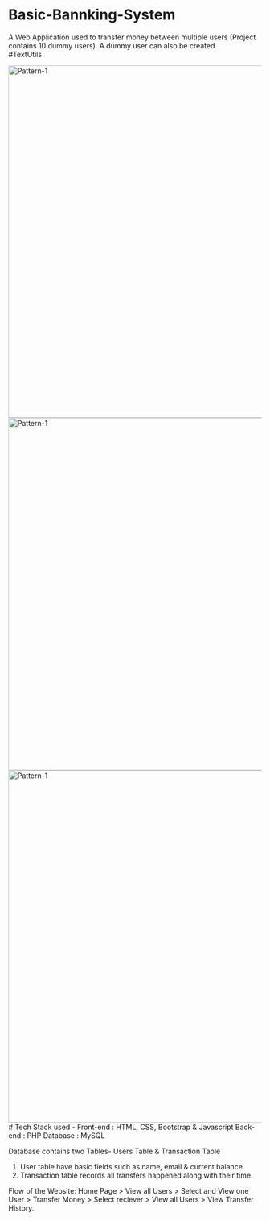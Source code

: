 # Basic-Bannking-System
  
A Web Application used to transfer money between multiple users (Project contains 10 dummy users). A dummy user can also be created.  
#TextUtils

<img width="700" alt="Pattern-1" src="img/Screenshot 2023-07-04 at 11.46.36 PM.png">

<img width="700" alt="Pattern-1" src="img/Screenshot 2023-07-04 at 11.46.56 PM.png">

<img width="700" alt="Pattern-1" src="img/Screenshot 2023-07-04 at 11.47.09 PM.png">
# Tech Stack used - 
Front-end : HTML, CSS, Bootstrap & Javascript 
Back-end : PHP 
Database : MySQL   

Database contains two Tables- Users Table & Transaction Table 
1. User table have basic fields such as name, email & current balance. 
2. Transaction table records all transfers happened along with their time.  

Flow of the Website: Home Page > View all Users > Select and View one User > Transfer Money > Select reciever > View all Users > View Transfer History.

